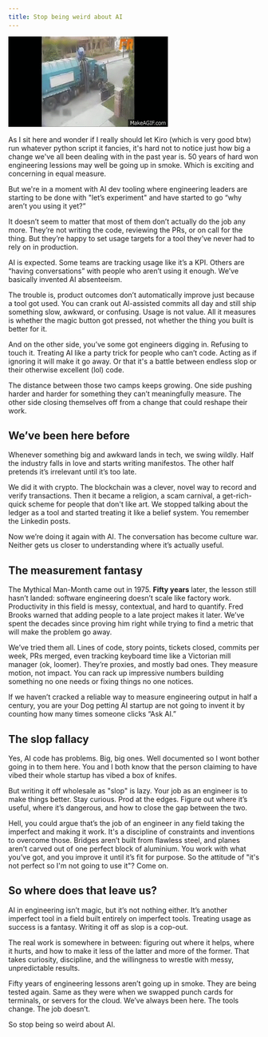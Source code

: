 ```yaml
---
title: Stop being weird about AI
---
```


![Scrum](/assets/images/truck.gif)


As I sit here and wonder if I really should let Kiro (which is very good btw) run whatever python script it fancies, it's hard not to notice just how big a change we've all been dealing with in the past year is. 50 years of hard won engineering lessions may well be going up in smoke. Which is exciting and concerning in equal measure.

But we're in a moment with AI dev tooling where engineering leaders are starting to be done with "let’s experiment" and have started to go “why aren’t you using it yet?”

It doesn’t seem to matter that most of them don’t actually do the job any more. They’re not writing the code, reviewing the PRs, or on call for the thing. But they’re happy to set usage targets for a tool they’ve never had to rely on in production.

AI is expected. Some teams are tracking usage like it’s a KPI. Others are “having conversations” with people who aren’t using it enough. We’ve basically invented AI absenteeism.

The trouble is, product outcomes don’t automatically improve just because a tool got used. You can crank out AI-assisted commits all day and still ship something slow, awkward, or confusing. Usage is not value. All it measures is whether the magic button got pressed, not whether the thing you built is better for it.

And on the other side, you’ve some got engineers digging in. Refusing to touch it. Treating AI like a party trick for people who can’t code. Acting as if ignoring it will make it go away. Or that it's a battle between endless slop or their otherwise excellent (lol) code.

The distance between those two camps keeps growing. One side pushing harder and harder for something they can’t meaningfully measure. The other side closing themselves off from a change that could reshape their work.

## We’ve been here before

Whenever something big and awkward lands in tech, we swing wildly. Half the industry falls in love and starts writing manifestos. The other half pretends it’s irrelevant until it’s too late.

We did it with crypto. The blockchain was a clever, novel way to record and verify transactions. Then it became a religion, a scam carnival, a get-rich-quick scheme for people that don't like art. We stopped talking about the ledger as a tool and started treating it like a belief system. You remember the Linkedin posts.

Now we’re doing it again with AI. The conversation has become culture war. Neither gets us closer to understanding where it’s actually useful.

## The measurement fantasy

The Mythical Man-Month came out in 1975. **Fifty years** later, the lesson still hasn’t landed: software engineering doesn’t scale like factory work. Productivity in this field is messy, contextual, and hard to quantify. Fred Brooks warned that adding people to a late project makes it later. We’ve spent the decades since proving him right while trying to find a metric that will make the problem go away.

We’ve tried them all. Lines of code, story points, tickets closed, commits per week, PRs merged, even tracking keyboard time like a Victorian mill manager (ok, loomer). They’re proxies, and mostly bad ones. They measure motion, not impact. You can rack up impressive numbers building something no one needs or fixing things no one notices.

If we haven’t cracked a reliable way to measure engineering output in half a century, you are your Dog petting AI startup are not going to invent it by counting how many times someone clicks “Ask AI.”

## The slop fallacy

Yes, AI code has problems. Big, big ones. Well documented so I wont bother going in to them here. You and I both know that the person claiming to have vibed their whole startup has vibed a box of knifes.

But writing it off wholesale as "slop" is lazy. Your job as an engineer is to make things better. Stay curious. Prod at the edges. Figure out where it’s useful, where it’s dangerous, and how to close the gap between the two.

Hell, you could argue that’s the job of an engineer in any field taking the imperfect and making it work. It's a discipline of constraints and inventions to overcome those. Bridges aren’t built from flawless steel, and planes aren’t carved out of one perfect block of aluminium. You work with what you’ve got, and you improve it until it’s fit for purpose. So the attitude of "it's not perfect so I'm not going to use it"? Come on.

## So where does that leave us?

AI in engineering isn’t magic, but it’s not nothing either. It’s another imperfect tool in a field built entirely on imperfect tools. Treating usage as success is a fantasy. Writing it off as slop is a cop-out.

The real work is somewhere in between: figuring out where it helps, where it hurts, and how to make it less of the latter and more of the former. That takes curiosity, discipline, and the willingness to wrestle with messy, unpredictable results.

Fifty years of engineering lessons aren’t going up in smoke. They are being tested again. Same as they were when we swapped punch cards for terminals, or servers for the cloud. We’ve always been here. The tools change. The job doesn’t.

So stop being so weird about AI.